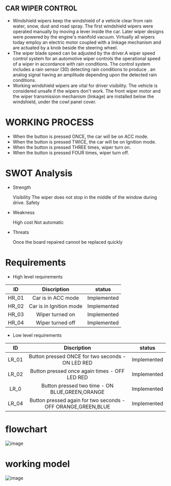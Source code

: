 ## CAR WIPER CONTROL
*   Windshield wipers keep the windshield of a vehicle clear from rain water, snow, dust and road spray. The first windshield wipers were operated manually by moving a lever inside the car. Later wiper designs were powered by the engine's manifold vacuum. Virtually all wipers today employ an electric motor coupled with a linkage mechanism and are actuated by a knob beside the steering wheel.
*   The wiper blade speed can be adjusted by the driver.A wiper speed control system for an automotive wiper controls the operational speed of a wiper in accordance with rain conditions. The control system includes a rain sensor (30) detecting rain conditions to produce . an analog signal having an amplitude depending upon the detected rain conditions.
*   Working windshield wipers are vital for driver visibility. The vehicle is considered unsafe if the wipers don't work. The front wiper motor and the wiper transmission mechanism (linkage) are installed below the windshield, under the cowl panel cover.

# WORKING PROCESS
*   When the button is pressed ONCE, the car will be on ACC mode.
*   When the button is pressed TWICE, the car will be on Ignition mode.
*   When the button is pressed THREE times, wiper turn on.
*   When the button is pressed FOUR times, wiper turn off.

# SWOT Analysis

*   Strength
 
    Visibility
    The wiper does not stop in the middle of the window during drive.
    Safety
       
*   Weakness
      
    High cost
    Not automatic

*   Threats

    Once the board repaired cannot be replaced quickly

# Requirements

*   High level requirements

|ID	|Discription|	status|
|:--------:|:---------:|:------:|
|HR_01|	Car is in ACC mode|	Implemented|
|HR_02| Car is in Ignition mode|	Implemented|
|HR_03| Wiper turned on|Implemented|
|HR_04|	Wiper turned off|Implemented|

*   Low level requirements

|ID|	Discription|	status|
|:--------:|:---------:|:------:|
|LR_01|	Button pressed ONCE for two seconds - ON LED RED	|Implemented|
|LR_02|Button pressed once again times - OFF LED RED	|Implemented|
|LR_0|Button pressed two time - ON BLUE,GREEN,ORANGE	|Implemented|
|LR_04|Button pressed again for two seconds - OFF ORANGE,GREEN,BLUE	|Implemented|

 # flowchart

![image](https://user-images.githubusercontent.com/101094751/167996505-14c4d678-91f8-42b8-bce1-1c49d9a1c6ef.png)

# working model

![image](https://user-images.githubusercontent.com/101094751/167996654-470f9d18-c9c6-49fc-8c91-bb95aefc47d3.png)
